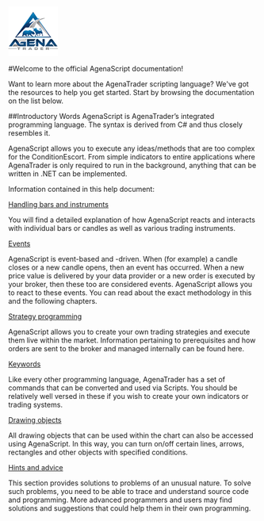 ![AgenaTrader](./images/logo_100.png)

#Welcome to the official AgenaScript documentation!

Want to learn more about the AgenaTrader scripting language? We've got the resources to help you get started. Start by browsing the documentation on the list below.

##Introductory Words
AgenaScript is AgenaTrader’s integrated programming language. The syntax is derived from C\# and thus closely resembles it.

AgenaScript allows you to execute any ideas/methods that are too complex for the ConditionEscort. From simple indicators to entire applications where AgenaTrader is only required to run in the background, anything that can be written in .NET can be implemented.

Information contained in this help document:

[Handling bars and instruments](./handling_bars_and_instruments.md#handling-bars-and-instruments)

You will find a detailed explanation of how AgenaScript reacts and interacts with individual bars or candles as well as various trading instruments.

[Events](./events.md#events)

AgenaScript is event-based and -driven. When (for example) a candle closes or a new candle opens, then an event has occurred. When a new price value is delivered by your data provider or a new order is executed by your broker, then these too are considered events. AgenaScript allows you to react to these events. You can read about the exact methodology in this and the following chapters.

[Strategy programming](./strategy_programming.md#strategy-programming)

AgenaScript allows you to create your own trading strategies and execute them live within the market. Information pertaining to prerequisites and how orders are sent to the broker and managed internally can be found here.

[Keywords](./keywords.md#keywords)

Like every other programming language, AgenaTrader has a set of commands that can be converted and used via Scripts. You should be relatively well versed in these if you wish to create your own indicators or trading systems.

[Drawing objects](./drawing_objects.md#drawing-objects)

All drawing objects that can be used within the chart can also be accessed using AgenaScript. In this way, you can turn on/off certain lines, arrows, rectangles and other objects with specified conditions.

[Hints and advice](./hints_and_advice.md#hints-and-advice)

This section provides solutions to problems of an unusual nature. To solve such problems, you need to be able to trace and understand source code and programming. More advanced programmers and users may find solutions and suggestions that could help them in their own programming.

